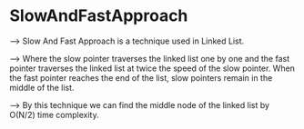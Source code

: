 # SlowAndFastApproach

--> Slow And Fast Approach is a technique used in Linked List.

--> Where the slow pointer traverses the linked list one by one and the fast pointer traverses the linked list at twice the speed of the slow pointer. When the fast pointer reaches the end of the list, slow pointers remain in the middle of the list.

--> By this technique we can find the middle node of the linked list by O(N/2) time complexity.
